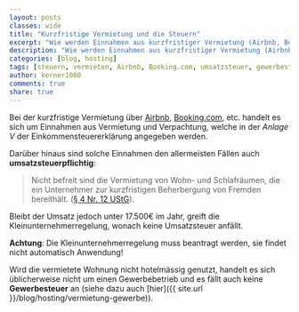 ```yaml
---
layout: posts
classes: wide
title: "Kurzfristige Vermietung und die Steuern"
excerpt: "Wie werden Einnahmen aus kurzfristiger Vermietung (Airbnb, Booking, etc.) versteuert?"
description: "Wie werden Einnahmen aus kurzfristiger Vermietung (Airbnb, Booking, etc.) versteuert?"
categories: [blog, hosting]
tags: [steuern, vermieten, Airbnb, Booking.com, umsatzsteuer, gewerbesteuer]
author: kerner1000
comments: true
share: true
---
```



Bei der kurzfristige Vermietung über [Airbnb](https://www.airbnb.com/), [Booking.com](https://www.booking.com), etc. handelt es sich um Einnahmen aus Vermietung und Verpachtung, welche in der *Anlage V* der Einkommensteuererklärung angegeben werden.

Darüber hinaus sind solche Einnahmen den allermeisten Fällen auch **umsatzsteuerpflichtig**:
> Nicht befreit sind die Vermietung von Wohn- und Schlafräumen, die ein Unternehmer zur kurzfristigen Beherbergung von Fremden bereithält. ([§ 4 Nr. 12 UStG](https://www.gesetze-im-internet.de/ustg_1980/__4.html)).

Bleibt der Umsatz jedoch unter 17.500&#8364; im Jahr, greift die Kleinunternehmerregelung, wonach keine Umsatzsteuer anfällt.

**Achtung**: Die Kleinunternehmerregelung muss beantragt werden, sie findet nicht automatisch Anwendung!

Wird die vermietete Wohnung nicht hotelmässig genutzt, handelt es sich üblicherweise nicht um einen Gewerbebetrieb und es fällt auch keine **Gewerbesteuer** an (siehe dazu auch [hier]({{ site.url }}/blog/hosting/vermietung-gewerbe)).


